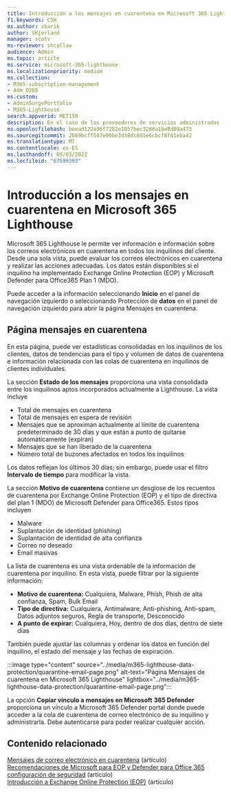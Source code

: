 ```yaml
---
title: Introducción a los mensajes en cuarentena en Microsoft 365 Lighthouse
f1.keywords: CSH
ms.author: sharik
author: SKjerland
manager: scotv
ms-reviewer: shcallaw
audience: Admin
ms.topic: article
ms.service: microsoft-365-lighthouse
ms.localizationpriority: medium
ms.collection:
- M365-subscription-management
- Adm_O365
ms.custom:
- AdminSurgePortfolio
- M365-Lighthouse
search.appverid: MET150
description: En el caso de los proveedores de servicios administrados (MSP) que usan Microsoft 365 Lighthouse, aprenda a administrar los mensajes en cuarentena.
ms.openlocfilehash: beead122e36f7282e1857bec32d0a1be8d09a473
ms.sourcegitcommit: 2b89bcff547e00be3d38dc8d1e6cbcf8f41eba42
ms.translationtype: MT
ms.contentlocale: es-ES
ms.lasthandoff: 09/03/2022
ms.locfileid: "67599393"
---
```

# <a name="overview-of-quarantined-messages-in-microsoft-365-lighthouse"></a>Introducción a los mensajes en cuarentena en Microsoft 365 Lighthouse

Microsoft 365 Lighthouse le permite ver información e información sobre los correos electrónicos en cuarentena en todos los inquilinos del cliente. Desde una sola vista, puede evaluar los correos electrónicos en cuarentena y realizar las acciones adecuadas. Los datos están disponibles si el inquilino ha implementado Exchange Online Protection (EOP) y Microsoft Defender para Office365 Plan 1 (MDO).

Puede acceder a la información seleccionando **Inicio** en el panel de navegación izquierdo o seleccionando Protección de **datos** en el panel de navegación izquierdo para abrir la página Mensajes en cuarentena.

## <a name="quarantined-messages-page"></a>Página mensajes en cuarentena

En esta página, puede ver estadísticas consolidadas en los inquilinos de los clientes, datos de tendencias para el tipo y volumen de datos de cuarentena e información relacionada con las colas de cuarentena en inquilinos de clientes individuales.

La sección **Estado de los mensajes** proporciona una vista consolidada entre los inquilinos aptos incorporados actualmente a Lighthouse. La vista incluye

- Total de mensajes en cuarentena
- Total de mensajes en espera de revisión
- Mensajes que se aproximan actualmente al límite de cuarentena predeterminado de 30 días y que están a punto de quitarse automáticamente (expiran)
- Mensajes que se han liberado de la cuarentena
- Número total de buzones afectados en todos los inquilinos

Los datos reflejan los últimos 30 días; sin embargo, puede usar el filtro **Intervalo de tiempo** para modificar la vista.

La sección **Motivo de cuarentena** contiene un desglose de los recuentos de cuarentena por Exchange Online Protection (EOP) y el tipo de directiva del plan 1 (MDO) de Microsoft Defender para Office365. Estos tipos incluyen

- Malware
- Suplantación de identidad (phishing)
- Suplantación de identidad de alta confianza
- Correo no deseado
- Email masivas

La lista de cuarentena es una vista ordenable de la información de cuarentena por inquilino. En esta vista, puede filtrar por la siguiente información:

- **Motivo de cuarentena:** Cualquiera, Malware, Phish, Phish de alta confianza, Spam, Bulk Email
- **Tipo de directiva:** Cualquiera, Antimalware, Anti-phishing, Anti-spam, Datos adjuntos seguros, Regla de transporte, Desconocido
- **A punto de expirar:** Cualquiera, Hoy, dentro de dos días, dentro de siete días

También puede ajustar las columnas y ordenar los datos en función del inquilino, el estado del mensaje y las fechas de expiración.

:::image type="content" source="../media/m365-lighthouse-data-protection/quarantine-email-page.png" alt-text="Página Mensajes de cuarentena en Microsoft 365 Lighthouse" lightbox="../media/m365-lighthouse-data-protection/quarantine-email-page.png":::

La opción **Copiar vínculo a mensajes en Microsoft** **365 Defender** proporciona un vínculo a Microsoft 365 Defender portal donde puede acceder a la cola de cuarentena de correo electrónico de su inquilino y administrarla. Debe autenticarse para poder realizar cualquier acción.

## <a name="related-content"></a>Contenido relacionado

[Mensajes de correo electrónico en cuarentena](../security/office-365-security/quarantine-email-messages.md) (artículo)\
[Recomendaciones de Microsoft para EOP y Defender para Office 365 configuración de seguridad](../security/office-365-security/recommended-settings-for-eop-and-office365.md) (artículo)\
[Introducción a Exchange Online Protection (EOP)](../security/office-365-security/exchange-online-protection-overview.md) (artículo)
